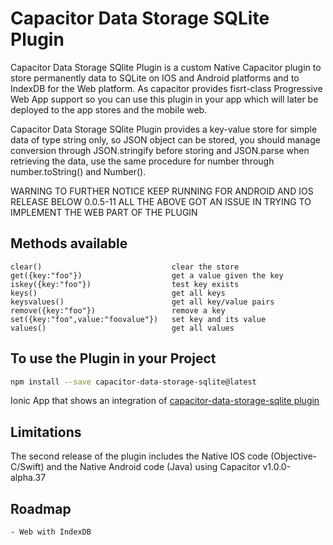 # Capacitor Data Storage SQLite Plugin
Capacitor Data Storage SQlite  Plugin is a custom Native Capacitor plugin to store permanently data to SQLite on IOS and Android platforms and to IndexDB for the Web platform.
As capacitor provides fisrt-class Progressive Web App support so you can use this plugin in your app which will later be deployed to the app stores and the mobile web.

Capacitor Data Storage SQlite Plugin provides a key-value store for simple data of type string only, so JSON object can be stored, you should manage conversion through JSON.stringify before storing and JSON.parse when retrieving the data, use the same procedure for number through number.toString() and Number().

WARNING TO FURTHER NOTICE  KEEP RUNNING  FOR ANDROID AND IOS RELEASE BELOW 0.0.5-11  ALL THE ABOVE GOT AN ISSUE IN TRYING TO IMPLEMENT THE WEB PART OF THE PLUGIN

## Methods available

    clear()                             clear the store
    get({key:"foo"})                    get a value given the key           
    iskey({key:"foo"})                  test key exists
    keys()                              get all keys
    keysvalues()                        get all key/value pairs
    remove({key:"foo"})                 remove a key
    set({key:"foo",value:"foovalue"})   set key and its value
    values()                            get all values

## To use the Plugin in your Project
```bash
npm install --save capacitor-data-storage-sqlite@latest
```

Ionic App that shows an integration of [capacitor-data-storage-sqlite plugin](https://github.com/jepiqueau/ionic-capacitor-data-storage-sqlite)

## Limitations
The second release of the plugin includes the Native IOS code (Objective-C/Swift)  and the Native Android code (Java) using Capacitor v1.0.0-alpha.37

## Roadmap
    - Web with IndexDB

